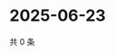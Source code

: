 # 2025-06-23

共 0 条

<!-- BEGIN ZHIHUVIDEO -->
<!-- 最后更新时间 Mon Jun 23 2025 16:17:35 GMT+0800 (China Standard Time) -->

<!-- END ZHIHUVIDEO -->
